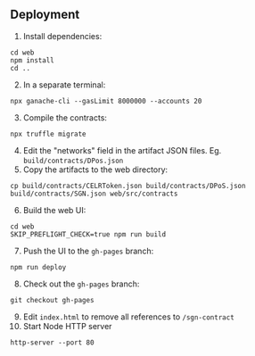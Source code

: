 ## Deployment

1. Install dependencies:

```shellscript
cd web
npm install
cd ..
```

2. In a separate terminal:

```shellscript
npx ganache-cli --gasLimit 8000000 --accounts 20
```

3. Compile the contracts:

```shellscript
npx truffle migrate
```

4. Edit the "networks" field in the artifact JSON files. Eg. `build/contracts/DPos.json`
5. Copy the artifacts to the web directory:

```shellscript
cp build/contracts/CELRToken.json build/contracts/DPoS.json build/contracts/SGN.json web/src/contracts
```

6. Build the web UI:

```shellscript
cd web
SKIP_PREFLIGHT_CHECK=true npm run build
```

7. Push the UI to the `gh-pages` branch:

```shellscript
npm run deploy
```

8. Check out the `gh-pages` branch:

```shellscript
git checkout gh-pages
```

9. Edit `index.html` to remove all references to `/sgn-contract`
10. Start Node HTTP server

```
http-server --port 80
```
